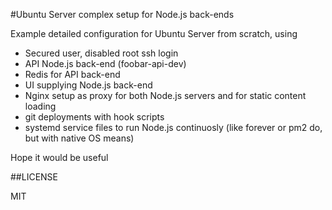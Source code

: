 #Ubuntu Server complex setup for Node.js back-ends

Example detailed configuration for Ubuntu Server from scratch, using
- Secured user, disabled root ssh login
- API Node.js back-end (foobar-api-dev)
- Redis for API back-end
- UI supplying Node.js back-end
- Nginx setup as proxy for both Node.js servers and for
static content loading
- git deployments with hook scripts
- systemd service files to run Node.js continuosly 
(like forever or pm2 do, but with native OS means)

Hope it would be useful

##LICENSE

MIT
